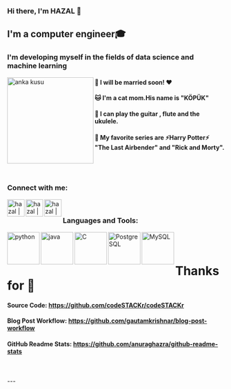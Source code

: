 
### Hi there, I'm HAZAL  👋

## I'm  a computer engineer🎓

### I'm developing myself in the fields of data science and machine learning

<img align="left" alt="anka kusu" width="200px" src="https://github.com/hazalozbey/svg/blob/main/Anka-Kusu-56653.gif" />




#### 👫 I will be married soon! ❤️
 
#### 🐱 I'm a cat mom.His name is "KÖPÜK"

#### 🎸 I can play the guitar , flute and the ukulele.

#### 🎥 My favorite series are   ⚡Harry Potter⚡  "The Last Airbender"  and  "Rick and Morty".


<br />

<br />

### Connect with me:

[<img align="left" alt="hazal | Twitter" width="40px" src="https://cdn.jsdelivr.net/npm/simple-icons@v3/icons/twitter.svg" />][twitter]
[<img align="left" alt="hazal | LinkedIn" width="40px" src="https://cdn.jsdelivr.net/npm/simple-icons@v3/icons/linkedin.svg" />][linkedin]
[<img align="left" alt="hazal | Instagram" width="40px" src="https://cdn.jsdelivr.net/npm/simple-icons@v3/icons/instagram.svg" />][instagram]

<br />



### Languages and Tools:

<img align="left" alt="python" width="75px" src="https://github.com/hazalozbey/svg/blob/main/python.svg" />
<img align="left" alt="java" width="75px" src="https://github.com/hazalozbey/svg/blob/main/java.svg" />
<img align="left" alt="C" width="75px" src="https://github.com/hazalozbey/svg/blob/main/c-programming.svg" />
<img align="left" alt="PostgreSQL" width="75px" src="https://github.com/hazalozbey/svg/blob/main/postgresql.svg" />
<img align="left" alt="MySQL" width="75px" src="https://github.com/hazalozbey/svg/blob/main/mysql.svg" />


<br />




<br />


# Thanks for 👋

#### Source Code: https://github.com/codeSTACKr/codeSTACKr
#### Blog Post Workflow: https://github.com/gautamkrishnar/blog-post-workflow
#### GitHub Readme Stats: https://github.com/anuraghazra/github-readme-stats


<br />

<br />
---


[twitter]: https://twitter.com/HazalZBEY6
[instagram]: https://www.instagram.com/hzl_ozbey/
[linkedin]: https://www.linkedin.com/in/hazalozbey/


